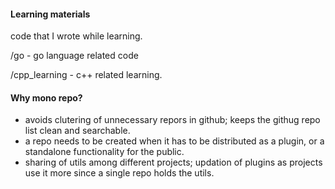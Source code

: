 #### Learning materials

code that I wrote while learning.

/go - go language related code

/cpp_learning - c++ related learning.

#### Why mono repo?

 - avoids clutering of unnecessary repors in github; keeps the githug repo list clean and searchable.
 - a repo needs to be created when it has to be distributed as a plugin, or a standalone functionality
 for the public.
 - sharing of utils among different projects; updation of plugins as projects use it more since a
 single repo holds the utils.